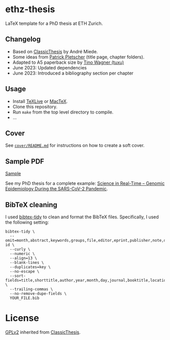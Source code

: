 # ethz-thesis

LaTeX template for a PhD thesis at ETH Zurich.

## Changelog

- Based on [ClassicThesis](https://www.ctan.org/tex-archive/macros/latex/contrib/classicthesis/)
  by André Miede.
- Some ideas from [Patrick Pletscher](https://github.com/ppletscher/phd-thesis-sample)
  (title page, chapter folders).
- Adapted to A5 paperback size by [Tino Wagner (tuxu)](https://github.com/tuxu/ethz-thesis)
- June 2023: Updated dependencies
- June 2023: Introduced a bibliography section per chapter


## Usage

- Install [TeXLive](https://www.tug.org/texlive/) or [MacTeX](http://www.tug.org/mactex/).
- Clone this repository.
- Run `make` from the top level directory to compile.
- …


## Cover

See [`cover/README.md`](cover/README.md) for instructions on how to create a soft cover.


## Sample PDF

[Sample](sample.pdf)

See my PhD thesis for a complete example:
[Science in Real-Time – Genomic Epidemiology During the SARS-CoV-2 Pandemic](https://www.research-collection.ethz.ch/handle/20.500.11850/637391).


## BibTeX cleaning

I used [bibtex-tidy](https://github.com/FlamingTempura/bibtex-tidy) to clean and format the BibTeX files. Specifically, I used the following setting:

```
bibtex-tidy \
  --omit=month,abstract,keywords,groups,file,editor,eprint,publisher,note,day,urldate,copyright,language,elocation-id \
  --curly \
  --numeric \
  --align=13 \
  --blank-lines \
  --duplicates=key \
  --no-escape \
  --sort-fields=title,shorttitle,author,year,month,day,journal,booktitle,location,on,publisher,address,series,volume,number,pages,isbn,issn,urldate,copyright,category,note,metadata,doi,url \
  --trailing-commas \
  --no-remove-dupe-fields \
  YOUR_FILE.bib
```


# License

[GPLv2](https://opensource.org/licenses/GPL-2.0) inherited from
[ClassicThesis](https://www.ctan.org/tex-archive/macros/latex/contrib/classicthesis/).
